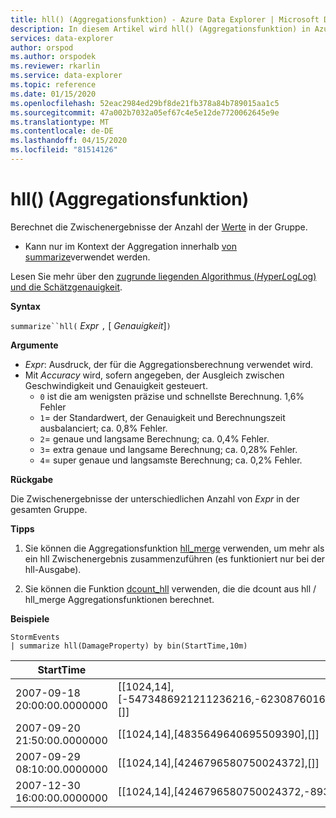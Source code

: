 ```yaml
---
title: hll() (Aggregationsfunktion) - Azure Data Explorer | Microsoft Docs
description: In diesem Artikel wird hll() (Aggregationsfunktion) in Azure Data Explorer beschrieben.
services: data-explorer
author: orspod
ms.author: orspodek
ms.reviewer: rkarlin
ms.service: data-explorer
ms.topic: reference
ms.date: 01/15/2020
ms.openlocfilehash: 52eac2984ed29bf8de21fb378a84b789015aa1c5
ms.sourcegitcommit: 47a002b7032a05ef67c4e5e12de7720062645e9e
ms.translationtype: MT
ms.contentlocale: de-DE
ms.lasthandoff: 04/15/2020
ms.locfileid: "81514126"
---
```

# <a name="hll-aggregation-function"></a>hll() (Aggregationsfunktion)

Berechnet die Zwischenergebnisse der Anzahl der [Werte](dcount-aggfunction.md) in der Gruppe. 

* Kann nur im Kontext der Aggregation innerhalb [von summarize](summarizeoperator.md)verwendet werden.

Lesen Sie mehr über den [zugrunde liegenden Algorithmus (*H*yper*L*og*L*og) und die Schätzgenauigkeit](dcount-aggfunction.md#estimation-accuracy).

**Syntax**

`summarize``hll(` *Expr* `,` [ *Genauigkeit*]`)`

**Argumente**

* *Expr*: Ausdruck, der für die Aggregationsberechnung verwendet wird. 
* Mit *Accuracy* wird, sofern angegeben, der Ausgleich zwischen Geschwindigkeit und Genauigkeit gesteuert.
    * `0` ist die am wenigsten präzise und schnellste Berechnung. 1,6% Fehler
    * `1`= der Standardwert, der Genauigkeit und Berechnungszeit ausbalanciert; ca. 0,8% Fehler.
    * `2`= genaue und langsame Berechnung; ca. 0,4% Fehler.
    * `3`= extra genaue und langsame Berechnung; ca. 0,28% Fehler.
    * `4`= super genaue und langsamste Berechnung; ca. 0,2% Fehler.
    
**Rückgabe**

Die Zwischenergebnisse der unterschiedlichen Anzahl von *Expr* in der gesamten Gruppe.
 
**Tipps**

1) Sie können die Aggregationsfunktion [hll_merge](hll-merge-aggfunction.md) verwenden, um mehr als ein hll Zwischenergebnis zusammenzuführen (es funktioniert nur bei der hll-Ausgabe).

2) Sie können die Funktion [dcount_hll](dcount-hllfunction.md) verwenden, die die dcount aus hll / hll_merge Aggregationsfunktionen berechnet.

**Beispiele**

```kusto
StormEvents
| summarize hll(DamageProperty) by bin(StartTime,10m)

```

|StartTime|hll_DamageProperty|
|---|---|
|2007-09-18 20:00:00.0000000|[[1024,14],[-5473486921211236216,-6230876016761372746,3953448761157777955,4246796580750024372],[]]|
|2007-09-20 21:50:00.0000000|[[1024,14],[4835649640695509390],[]]|
|2007-09-29 08:10:00.0000000|[[1024,14],[4246796580750024372],[]]|
|2007-12-30 16:00:00.0000000|[[1024,14],[4246796580750024372,-8936707700542868125],[]]|